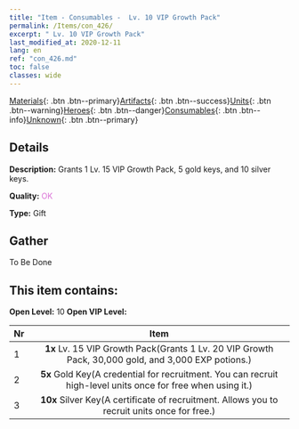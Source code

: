 ```yaml
---
title: "Item - Consumables -  Lv. 10 VIP Growth Pack"
permalink: /Items/con_426/
excerpt: " Lv. 10 VIP Growth Pack"
last_modified_at: 2020-12-11
lang: en
ref: "con_426.md"
toc: false
classes: wide
---
```

 [Materials](/Items/){: .btn .btn--primary}[Artifacts](/Items/Artifacts/){: .btn .btn--success}[Units](/Items/Units/){: .btn .btn--warning}[Heroes](/Items/Heroes/){: .btn .btn--danger}[Consumables](/Items/Consumables/){: .btn .btn--info}[Unknown](/Items/Unknown/){: .btn .btn--primary}

## Details
 **Description:** Grants 1 Lv. 15 VIP Growth Pack, 5 gold keys, and 10 silver keys.

 **Quality:** <span style="color: #DA70D6">OK</span>

 **Type:** Gift

## Gather

  To Be Done

## This item contains:

 **Open Level:** 10
 **Open VIP Level:** 

  | Nr |      Item    |
  |:---|:------------:|
  | 1 |  **1x** Lv. 15 VIP Growth Pack(Grants 1 Lv. 20 VIP Growth Pack, 30,000 gold, and 3,000 EXP potions.) | 
  | 2 |  **5x** Gold Key(A credential for recruitment. You can recruit high-level units once for free when using it.) | 
  | 3 |  **10x** Silver Key(A certificate of recruitment. Allows you to recruit units once for free.) | 
